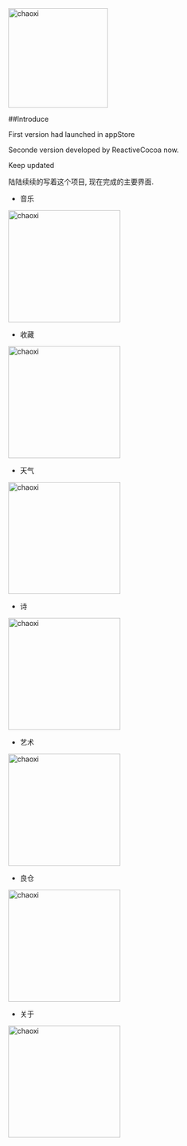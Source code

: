 
<img src="http://7xnqnj.com1.z0.glb.clouddn.com/favicon.png" width = "200" height = "200" alt="chaoxi" align=center />

<p>
##Introduce
<p>

First version had launched in appStore

Seconde version developed by ReactiveCocoa now.

Keep updated

陆陆续续的写着这个项目, 现在完成的主要界面.

* 音乐<p>
<img src="http://7xnqnj.com1.z0.glb.clouddn.com/cxappfull1.gif" width = "225" height = "" alt="chaoxi" align=center />

* 收藏<p>
<img src="http://7xnqnj.com1.z0.glb.clouddn.com/cxappfull2.gif" width = "225" height = "" alt="chaoxi" align=center />

* 天气<p>
<img src="http://7xnqnj.com1.z0.glb.clouddn.com/cxappfull3.gif" width = "225" height = "" alt="chaoxi" align=center />

* 诗<p>
<img src="http://7xnqnj.com1.z0.glb.clouddn.com/cxappfull4.gif" width = "225" height = "" alt="chaoxi" align=center />

* 艺术<p>
<img src="http://7xnqnj.com1.z0.glb.clouddn.com/cxappfull5.gif" width = "225" height = "" alt="chaoxi" align=center />

* 良仓<p>
<img src="http://7xnqnj.com1.z0.glb.clouddn.com/cxappfull6.gif" width = "225" height = "" alt="chaoxi" align=center />

* 关于<p>
<img src="http://7xnqnj.com1.z0.glb.clouddn.com/cxappfull7.gif" width = "225" height = "" alt="chaoxi" align=center />
